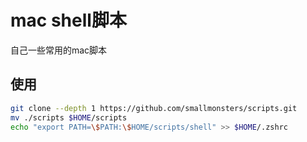 # mac shell脚本

自己一些常用的mac脚本

## 使用

```bash
git clone --depth 1 https://github.com/smallmonsters/scripts.git
mv ./scripts $HOME/scripts
echo "export PATH=\$PATH:\$HOME/scripts/shell" >> $HOME/.zshrc
```

